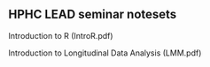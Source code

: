 ## HPHC LEAD seminar notesets 
Introduction to R (IntroR.pdf)

Introduction to Longitudinal Data Analysis (LMM.pdf)
